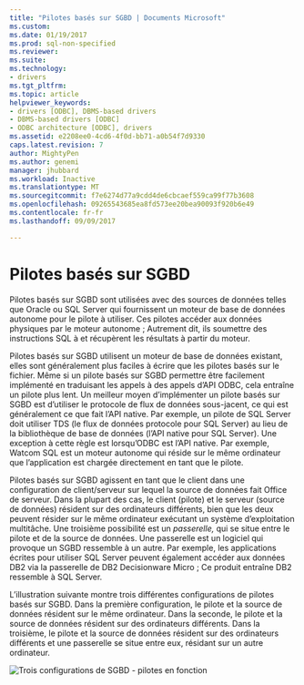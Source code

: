 ```yaml
---
title: "Pilotes basés sur SGBD | Documents Microsoft"
ms.custom: 
ms.date: 01/19/2017
ms.prod: sql-non-specified
ms.reviewer: 
ms.suite: 
ms.technology:
- drivers
ms.tgt_pltfrm: 
ms.topic: article
helpviewer_keywords:
- drivers [ODBC], DBMS-based drivers
- DBMS-based drivers [ODBC]
- ODBC architecture [ODBC], drivers
ms.assetid: e2208ee0-4cd6-4f0d-bb71-a0b54f7d9330
caps.latest.revision: 7
author: MightyPen
ms.author: genemi
manager: jhubbard
ms.workload: Inactive
ms.translationtype: MT
ms.sourcegitcommit: f7e6274d77a9cdd4de6cbcaef559ca99f77b3608
ms.openlocfilehash: 09265543685ea8fd573ee20bea90093f920b6e49
ms.contentlocale: fr-fr
ms.lasthandoff: 09/09/2017

---
```

# <a name="dbms-based-drivers"></a>Pilotes basés sur SGBD
Pilotes basés sur SGBD sont utilisées avec des sources de données telles que Oracle ou SQL Server qui fournissent un moteur de base de données autonome pour le pilote à utiliser. Ces pilotes accéder aux données physiques par le moteur autonome ; Autrement dit, ils soumettre des instructions SQL à et récupèrent les résultats à partir du moteur.  
  
 Pilotes basés sur SGBD utilisent un moteur de base de données existant, elles sont généralement plus faciles à écrire que les pilotes basés sur le fichier. Même si un pilote basés sur SGBD permettre être facilement implémenté en traduisant les appels à des appels d’API ODBC, cela entraîne un pilote plus lent. Un meilleur moyen d’implémenter un pilote basés sur SGBD est d’utiliser le protocole de flux de données sous-jacent, ce qui est généralement ce que fait l’API native. Par exemple, un pilote de SQL Server doit utiliser TDS (le flux de données protocole pour SQL Server) au lieu de la bibliothèque de base de données (l’API native pour SQL Server). Une exception à cette règle est lorsqu’ODBC est l’API native. Par exemple, Watcom SQL est un moteur autonome qui réside sur le même ordinateur que l’application est chargée directement en tant que le pilote.  
  
 Pilotes basés sur SGBD agissent en tant que le client dans une configuration de client/serveur sur lequel la source de données fait Office de serveur. Dans la plupart des cas, le client (pilote) et le serveur (source de données) résident sur des ordinateurs différents, bien que les deux peuvent résider sur le même ordinateur exécutant un système d’exploitation multitâche. Une troisième possibilité est un *passerelle,* qui se situe entre le pilote et de la source de données. Une passerelle est un logiciel qui provoque un SGBD ressemble à un autre. Par exemple, les applications écrites pour utiliser SQL Server peuvent également accéder aux données DB2 via la passerelle de DB2 Decisionware Micro ; Ce produit entraîne DB2 ressemble à SQL Server.  
  
 L’illustration suivante montre trois différentes configurations de pilotes basés sur SGBD. Dans la première configuration, le pilote et la source de données résident sur le même ordinateur. Dans la seconde, le pilote et la source de données résident sur des ordinateurs différents. Dans la troisième, le pilote et la source de données résident sur des ordinateurs différents et une passerelle se situe entre eux, résidant sur un autre ordinateur.  
  
 ![Trois configurations de SGBD &#45; pilotes en fonction](../../odbc/reference/media/pr07.gif "pr07")

